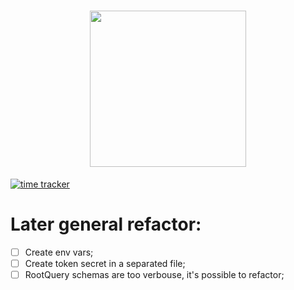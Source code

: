  <h1 align="center"> <img src="https://i.imgur.com/anLIAzP.png" height="250px" style="text-align: center"/>
 </h1>
 
 [![time tracker](https://wakatime.com/badge/github/joao-pedrozo/reviewanything.svg)](https://wakatime.com/badge/github/joao-pedrozo/reviewanything)
 
 # Later general refactor:
- [ ] Create env vars;
- [ ] Create token secret in a separated file;
- [ ] RootQuery schemas are too verbouse, it's possible to refactor;
